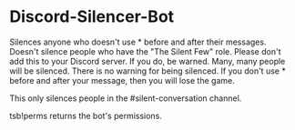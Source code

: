 # Discord-Silencer-Bot
Silences anyone who doesn't use * before and after their messages. Doesn't silence people who have the "The Silent Few" role. Please don't add this to your Discord server. If you do, be warned. Many, many people will be silenced. There is no warning for being silenced. If you don't use * before and after your message, then you will lose the game.

This only silences people in the #silent-conversation channel.

tsb!perms returns the bot's permissions.
